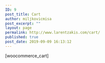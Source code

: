 ```yaml
---
ID: 9
post_title: Cart
author: miljkovicmisa
post_excerpt: ""
layout: page
permalink: http://www.larentzakis.com/cart/
published: true
post_date: 2019-09-09 16:13:12
---
```

[woocommerce_cart]
